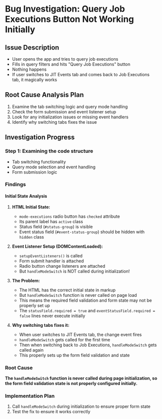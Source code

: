 # Bug Investigation: Query Job Executions Button Not Working Initially

## Issue Description
- User opens the app and tries to query job executions
- Fills in query filters and hits "Query Job Executions" button
- Nothing happens
- If user switches to JIT Events tab and comes back to Job Executions tab, it magically works

## Root Cause Analysis Plan
1. Examine the tab switching logic and query mode handling
2. Check the form submission and event listener setup
3. Look for any initialization issues or missing event handlers
4. Identify why switching tabs fixes the issue

## Investigation Progress

### Step 1: Examining the code structure
- Tab switching functionality
- Query mode selection and event handling
- Form submission logic

### Findings

#### Initial State Analysis
1. **HTML Initial State:**
   - `mode-executions` radio button has `checked` attribute
   - Its parent label has `active` class
   - Status field (`#status-group`) is visible
   - Event status field (`#event-status-group`) should be hidden with `hidden` class

2. **Event Listener Setup (DOMContentLoaded):**
   - `setupEventListeners()` is called
   - Form submit handler is attached
   - Radio button change listeners are attached
   - But `handleModeSwitch` is NOT called during initialization!

3. **The Problem:**
   - The HTML has the correct initial state in markup
   - But `handleModeSwitch` function is never called on page load
   - This means the required field validation and form state may not be properly set up
   - The `statusField.required = true` and `eventStatusField.required = false` lines never execute initially

4. **Why switching tabs fixes it:**
   - When user switches to JIT Events tab, the change event fires
   - `handleModeSwitch` gets called for the first time
   - Then when switching back to Job Executions, `handleModeSwitch` gets called again
   - This properly sets up the form field validation and state

### Root Cause
**The `handleModeSwitch` function is never called during page initialization, so the form field validation state is not properly configured initially.**

### Implementation Plan
1. Call `handleModeSwitch` during initialization to ensure proper form state
2. Test the fix to ensure it works correctly 